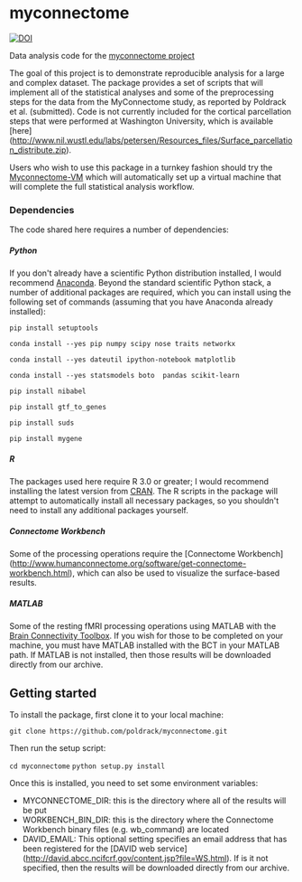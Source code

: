 # myconnectome

[![DOI](https://zenodo.org/badge/21547922.svg)](https://zenodo.org/badge/latestdoi/21547922)

Data analysis code for the [myconnectome project](http://www.myconnectome.org/)

The goal of this project is to demonstrate reproducible analysis for a large and complex dataset.  The package provides a set of scripts that will implement all of the statistical analyses and some of the preprocessing steps for the data from the MyConnectome study, as reported by Poldrack et al. (submitted).  Code is not currently included for the cortical parcellation steps that were performed at Washington University, which is available [here] (http://www.nil.wustl.edu/labs/petersen/Resources_files/Surface_parcellation_distribute.zip). 

Users who wish to use this package in a turnkey fashion should try the [Myconnectome-VM](https://github.com/poldrack/myconnectome-vm) which will automatically set up a virtual machine that will complete the full statistical analysis workflow.


### Dependencies

The code shared here requires a number of dependencies:

##### Python 

If you don't already have a scientific Python distribution installed, I would recommend [Anaconda](http://continuum.io/downloads).  Beyond the standard scientific Python stack, a number of additional packages are required, which you can install using the following set of commands (assuming that you have Anaconda already installed):

`pip install setuptools`

`conda install --yes pip numpy scipy nose traits networkx`

`conda install --yes dateutil ipython-notebook matplotlib`

`conda install --yes statsmodels boto  pandas scikit-learn`

`pip install nibabel`

`pip install gtf_to_genes`

`pip install suds`

`pip install mygene`

##### R

The packages used here require R 3.0 or greater; I would recommend installing the latest version from [CRAN](http://cran.us.r-project.org/).  The R scripts in the package will attempt to automatically install all necessary packages, so you shouldn't need to install any additional packages yourself.

##### Connectome Workbench

Some of the processing operations require the [Connectome Workbench] (http://www.humanconnectome.org/software/get-connectome-workbench.html), which can also be used to visualize the surface-based results.

##### MATLAB

Some of the resting fMRI processing operations using MATLAB with the [Brain Connectivity Toolbox](https://sites.google.com/site/bctnet/).  If you wish for those to be completed on your machine, you must have MATLAB installed with the BCT in your MATLAB path.  If MATLAB is not installed, then those results will be downloaded directly from our archive.

## Getting started

To install the package, first clone it to your local machine:

`git clone https://github.com/poldrack/myconnectome.git`

Then run the setup script:

`cd myconnectome`
`python setup.py install`


Once this is installed, you need to set some environment variables:

- MYCONNECTOME_DIR: this is the directory where all of the results will be put
- WORKBENCH_BIN_DIR: this is the directory where the Connectome Workbench binary files (e.g. wb_command) are located
- DAVID_EMAIL: This optional setting specifies an email address that has been registered for the [DAVID web service] (http://david.abcc.ncifcrf.gov/content.jsp?file=WS.html).  If is it not specified, then the results will be downloaded directly from our archive. 
